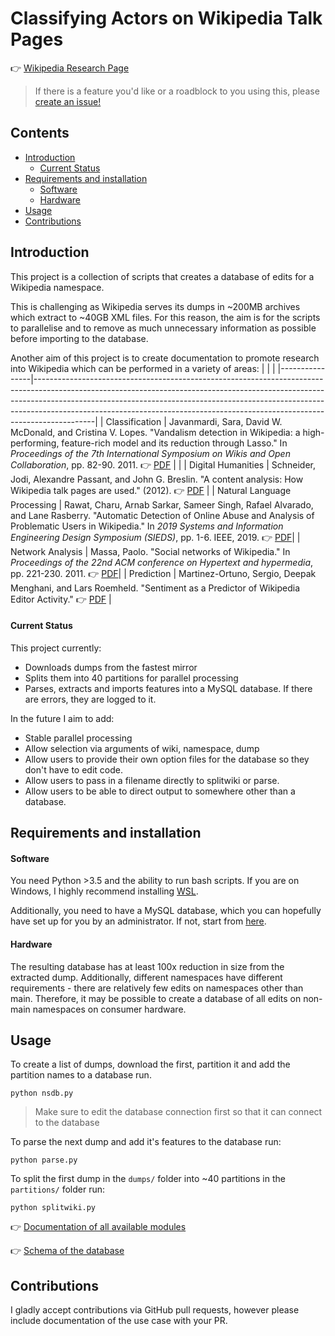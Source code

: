 # Classifying Actors on Wikipedia Talk Pages

👉 [Wikipedia Research Page](https://meta.wikimedia.org/wiki/Research:Classifying_Actors_on_Talk_Pages#Goals)

> If there is a feature you'd like or a roadblock to you using this, please [create an issue!](https://github.com/carlinmack/NamespaceDatabase/issues/new)

## Contents

* [Introduction](#Introduction)
  * [Current Status](#Current-Status)
* [Requirements and installation](#Requirements-and-installation)
  * [Software](#Software)
  * [Hardware](#Hardware)
* [Usage](#Usage)
* [Contributions](#Contributions)
   
## Introduction

This project is a collection of scripts that creates a database of edits for a  Wikipedia namespace.

This is challenging as Wikipedia serves its dumps in ~200MB archives
which extract to ~40GB XML files. For this reason, the aim is for the
scripts to parallelise and to remove as much unnecessary information as
possible before importing to the database.

Another aim of this project is to create documentation to promote research into Wikipedia which can be performed in a variety of areas:
|                |                                                                                                                                                                                                                                                                                                                                       |
|----------------|---------------------------------------------------------------------------------------------------------------------------------------------------------------------------------------------------------------------------------------------------------------------------------------------------------------------------------------|
| Classification | Javanmardi, Sara, David W. McDonald, and Cristina V. Lopes. "Vandalism detection in Wikipedia: a high-performing, feature-rich model and its reduction through Lasso." In *Proceedings of the 7th International Symposium on Wikis and Open Collaboration*, pp. 82-90. 2011. 👉 [PDF](https://www.ics.uci.edu/~sjavanma/WikiSym-2011.pdf) |                                                             |
| Digital Humanities          | Schneider, Jodi, Alexandre Passant, and John G. Breslin. "A content analysis: How Wikipedia talk pages are used." (2012). 👉 [PDF](http://socialsemantics.org/files/publications/20100426_webs2010a.pdf)                |
| Natural Language Processing | Rawat, Charu, Arnab Sarkar, Sameer Singh, Rafael Alvarado, and Lane Rasberry. "Automatic Detection of Online Abuse and Analysis of Problematic Users in Wikipedia." In *2019 Systems and Information Engineering Design Symposium (SIEDS)*, pp. 1-6. IEEE, 2019. 👉 [PDF](https://meta.wikimedia.org/wiki/File:Automatic_Detection_of_Online_Abuse_and_Analysis_of_Problematic_Users_in_Wikipedia_preprint.pdf)|
| Network Analysis            | Massa, Paolo. "Social networks of Wikipedia." In *Proceedings of the 22nd ACM conference on Hypertext and hypermedia*, pp. 221-230. 2011. 👉 [PDF](https://www.gnuband.org/papers/social_networks_of_wikipedia/)|
| Prediction                  | Martinez-Ortuno, Sergio, Deepak Menghani, and Lars Roemheld. "Sentiment as a Predictor of Wikipedia Editor Activity." 👉 [PDF](http://cs229.stanford.edu/proj2014/Sergio%20Martinez-Ortuno,%20Deepak%20Menghani,%20Lars%20Roemheld,%20Sentiment%20as%20a%20Predictor%20of%20Wikipedia%20Editor%20Activity.pdf) |


#### Current Status

This project currently:

* Downloads dumps from the fastest mirror
* Splits them into 40 partitions for parallel processing
* Parses, extracts and imports features into a MySQL database. If there are errors, they are logged to it.

In the future I aim to add:

* Stable parallel processing
* Allow selection via arguments of wiki, namespace, dump
* Allow users to provide their own option files for the database so they don't have to edit code.
* Allow users to pass in a filename directly to splitwiki or parse. 
* Allow users to be able to direct output to somewhere other than a database.

## Requirements and installation

#### Software 

You need Python >3.5 and the ability to run bash scripts. If you are on Windows, I highly recommend installing [WSL](https://docs.microsoft.com/en-us/windows/wsl/install-win10). 

Additionally, you need to have a MySQL database, which you can hopefully have set up for you by an administrator. If not, start from [here](https://dev.mysql.com/doc/refman/8.0/en/installing.html). 

#### Hardware

The resulting database has at least 100x reduction in size from the extracted dump. Additionally, different namespaces have different requirements - there are relatively few edits on namespaces other than main. Therefore, it may be possible to create a database of all edits on non-main namespaces on consumer hardware. 

## Usage

To create a list of dumps, download the first, partition it and add the partition names to a database run.

```
python nsdb.py
```
> Make sure to edit the database connection first so that it can connect to the database

To parse the next dump and add it's features to the database run:

```
python parse.py
```

To split the first dump in the `dumps/` folder into ~40 partitions in the `partitions/` folder run:

```
python splitwiki.py
```

👉 [Documentation of all available modules ](DOCUMENTATION.md)

👉 [Schema of the database](schema.md)

## Contributions

I gladly accept contributions via GitHub pull requests, however please include documentation of the use case with your PR.
